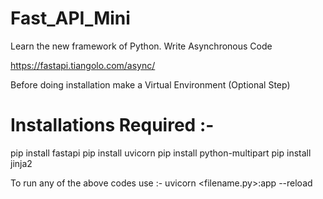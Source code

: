 # Fast_API_Mini

Learn the new framework of Python. 
Write Asynchronous Code

https://fastapi.tiangolo.com/async/

Before doing installation make a Virtual Environment (Optional Step)

# Installations Required :- 
pip install fastapi
pip install uvicorn
pip install python-multipart
pip install jinja2


To run any of the above codes use :- 
uvicorn <filename.py>:app --reload
